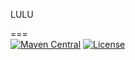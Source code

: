LULU

===
<br>
[![Maven Central](https://maven-badges.herokuapp.com/maven-central/com.github.bingoohuang/eql/badge.svg?style=flat-square)](https://maven-badges.herokuapp.com/maven-central/com.github.bingoohuang/eql/)
[![License](http://img.shields.io/:license-apache-brightgreen.svg)](http://www.apache.org/licenses/LICENSE-2.0.html)
<br>

